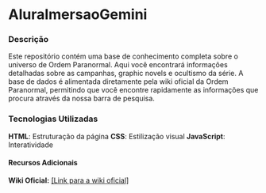 # AluraImersaoGemini

### Descrição
Este repositório contém uma base de conhecimento completa sobre o universo de Ordem Paranormal. Aqui você encontrará informações detalhadas sobre as campanhas, graphic novels e ocultismo da série. A base de dados é alimentada diretamente pela wiki oficial da Ordem Paranormal, permitindo que você encontre rapidamente as informações que procura através da nossa barra de pesquisa.

### Tecnologias Utilizadas
**HTML**: Estruturação da página
**CSS**: Estilização visual
**JavaScript**: Interatividade 

#### Recursos Adicionais
**Wiki Oficial:** [\[Link para a wiki oficial\]](https://ordemparanormal.fandom.com/wiki/Ordem_Paranormal_Wiki)